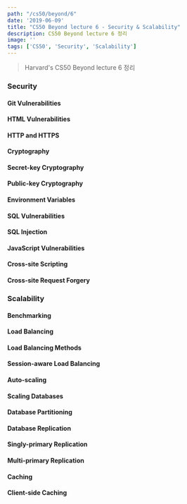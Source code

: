 ```yaml
---
path: "/cs50/beyond/6"
date: '2019-06-09'
title: "CS50 Beyond lecture 6 - Security & Scalability"
description: CS50 Beyond lecture 6 정리
image: ''
tags: ['CS50', 'Security', 'Scalability']
---
```

> Harvard's CS50 Beyond lecture 6 정리

### Security

#### Git Vulnerabilities

#### HTML Vulnerabilities

#### HTTP and HTTPS

#### Cryptography

#### Secret-key Cryptography

#### Public-key Cryptography

#### Environment Variables

#### SQL Vulnerabilities

#### SQL Injection

#### JavaScript Vulnerabilities

#### Cross-site Scripting

#### Cross-site Request Forgery

### Scalability

#### Benchmarking

#### Load Balancing

#### Load Balancing Methods

#### Session-aware Load Balancing

#### Auto-scaling

#### Scaling Databases

#### Database Partitioning

#### Database Replication

#### Singly-primary Replication

#### Multi-primary Replication

#### Caching

#### Client-side Caching